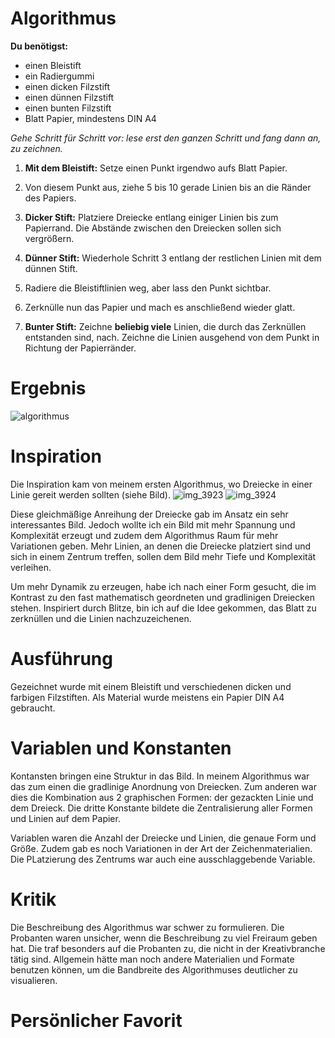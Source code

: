 # Algorithmus 

**Du benötigst:**
* einen Bleistift
* ein Radiergummi
* einen dicken Filzstift 
* einen dünnen Filzstift
* einen bunten Filzstift 
* Blatt Papier, mindestens DIN A4


*Gehe Schritt für Schritt vor: lese erst den ganzen Schritt und fang dann an, zu zeichnen.* 

1. **Mit dem Bleistift:** Setze einen Punkt irgendwo aufs Blatt Papier. 
2. Von diesem Punkt aus, ziehe 5 bis 10 gerade Linien bis an die Ränder des Papiers. 


3. **Dicker Stift:** Platziere Dreiecke entlang einiger Linien bis zum Papierrand. Die Abstände zwischen den Dreiecken sollen sich vergrößern. 
4. **Dünner Stift:** Wiederhole Schritt 3 entlang der restlichen Linien mit dem dünnen Stift. 


5. Radiere die Bleistiftlinien weg, aber lass den Punkt sichtbar.


6. Zerknülle nun das Papier und mach es anschließend wieder glatt. 
7. **Bunter Stift:** Zeichne **beliebig viele** Linien, die durch das Zerknüllen entstanden sind, nach. Zeichne die Linien ausgehend von dem Punkt in Richtung der Papierränder.

# Ergebnis

![algorithmus](https://cloud.githubusercontent.com/assets/23063564/19840307/1e897cf2-9ef3-11e6-959f-03cbb3f7abea.jpg)


# Inspiration  
Die Inspiration kam von meinem ersten Algorithmus, wo Dreiecke in einer Linie gereit werden sollten (siehe Bild). 
![img_3923](https://cloud.githubusercontent.com/assets/23063564/19840453/7881642e-9ef6-11e6-9fe3-57debc47f548.JPG)
![img_3924](https://cloud.githubusercontent.com/assets/23063564/19840458/8a08aa5e-9ef6-11e6-99f2-855500ebcc22.JPG)

Diese gleichmäßige Anreihung der Dreiecke gab im Ansatz ein sehr interessantes Bild. Jedoch wollte ich ein Bild mit mehr Spannung und Komplexität erzeugt und zudem dem Algorithmus Raum für mehr Variationen geben. Mehr Linien, an denen die Dreiecke platziert sind und sich in einem Zentrum treffen, sollen dem Bild mehr Tiefe und Komplexität verleihen. 

Um mehr Dynamik zu erzeugen, habe ich nach einer Form gesucht, die im Kontrast zu den fast mathematisch geordneten und gradlinigen Dreiecken stehen. Inspiriert durch Blitze, bin ich auf die Idee gekommen, das Blatt zu zerknüllen und die Linien nachzuzeichenen. 

# Ausführung
Gezeichnet wurde mit einem Bleistift und verschiedenen dicken und farbigen Filzstiften. Als Material wurde meistens ein Papier DIN A4 gebraucht.

# Variablen und Konstanten 
Kontansten bringen eine Struktur in das Bild. In meinem Algorithmus war das zum einen die gradlinige Anordnung von Dreiecken. Zum anderen war dies die Kombination aus 2 graphischen Formen: der gezackten Linie und dem Dreieck. Die dritte Konstante bildete die Zentralisierung aller Formen und Linien auf dem Papier. 

Variablen waren die Anzahl der Dreiecke und Linien, die genaue Form und Größe. Zudem gab es noch Variationen in der Art der Zeichenmaterialien. Die PLatzierung des Zentrums war auch eine ausschlaggebende Variable. 

# Kritik
Die Beschreibung des Algorithmus war schwer zu formulieren. Die Probanten waren unsicher, wenn die Beschreibung zu viel Freiraum geben hat. Die traf besonders auf die Probanten zu, die nicht in der Kreativbranche tätig sind.
Allgemein hätte man noch andere Materialien und Formate benutzen können, um die Bandbreite des Algorithmuses deutlicher zu visualieren.

# Persönlicher Favorit 


